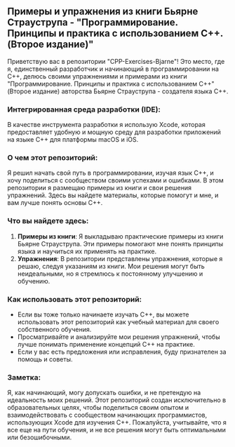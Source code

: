 ## Примеры и упражнения из книги Бьярне Страуструпа - "Программирование. Принципы и практика с использованием C++. (Второе издание)"

Приветствую вас в репозитории "CPP-Exercises-Bjarne"! Это место, где я, единственный разработчик и начинающий в программировании на C++, делюсь своими упражнениями и примерами из книги "Программирование. Принципы и практика с использованием C++" (Второе издание) авторства Бьярне Страуструпа - создателя языка C++.

### Интегрированная среда разработки (IDE):

В качестве инструмента разработки я использую Xcode, которая предоставляет удобную и мощную среду для разработки приложений на языке C++ для платформы macOS и iOS.

### О чем этот репозиторий:

Я решил начать свой путь в программировании, изучая язык C++, и хочу поделиться с сообществом своими успехами и ошибками. В этом репозитории я размещаю примеры из книги и свои решения упражнений. Здесь вы найдете материалы, которые помогут и мне, и вам лучше понять основы C++.

### Что вы найдете здесь:

 1. **Примеры из книги**: Я выкладываю практические примеры из книги Бьярне Страуструпа. Эти примеры помогают мне понять принципы языка и научиться их применять на практике.
2. **Упражнения**: В репозитории представлены упражнения, которые я решаю, следуя указаниям из книги. Мои решения могут быть неидеальными, но я стремлюсь к постоянному улучшению и обучению.

### Как использовать этот репозиторий:

- Если вы тоже только начинаете изучать C++, вы можете использовать этот репозиторий как учебный материал для своего собственного обучения.
- Просматривайте и анализируйте мои решения упражнений, чтобы лучше понимать применение концепций C++ на практике.
- Если у вас есть предложения или исправления, буду признателен за помощь и советы.

### Заметка:

Я, как начинающий, могу допускать ошибки, и не претендую на идеальность моих решений. Этот репозиторий создан исключительно в образовательных целях, чтобы поделиться своим опытом и взаимодействовать с сообществом начинающих программистов, использующих Xcode для изучения C++. Пожалуйста, учитывайте, что я все еще на пути обучения, и не все решения могут быть оптимальными или безошибочными.
